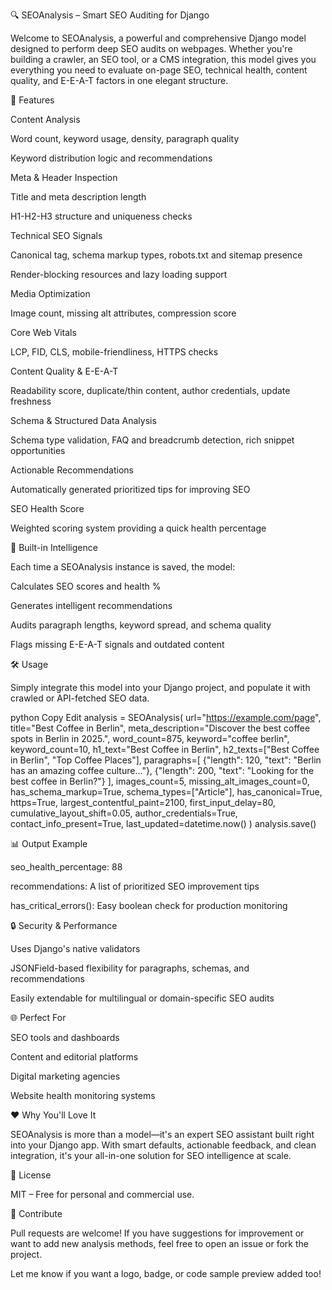 🔍 SEOAnalysis – Smart SEO Auditing for Django

Welcome to SEOAnalysis, a powerful and comprehensive Django model designed to perform deep SEO audits on webpages. Whether you're building a crawler, an SEO tool, or a CMS integration, this model gives you everything you need to evaluate on-page SEO, technical health, content quality, and E-E-A-T factors in one elegant structure.

🚀 Features

Content Analysis

Word count, keyword usage, density, paragraph quality

Keyword distribution logic and recommendations

Meta & Header Inspection

Title and meta description length

H1-H2-H3 structure and uniqueness checks

Technical SEO Signals

Canonical tag, schema markup types, robots.txt and sitemap presence

Render-blocking resources and lazy loading support

Media Optimization

Image count, missing alt attributes, compression score

Core Web Vitals

LCP, FID, CLS, mobile-friendliness, HTTPS checks

Content Quality & E-E-A-T

Readability score, duplicate/thin content, author credentials, update freshness

Schema & Structured Data Analysis

Schema type validation, FAQ and breadcrumb detection, rich snippet opportunities

Actionable Recommendations

Automatically generated prioritized tips for improving SEO

SEO Health Score

Weighted scoring system providing a quick health percentage

🧠 Built-in Intelligence

Each time a SEOAnalysis instance is saved, the model:

Calculates SEO scores and health %

Generates intelligent recommendations

Audits paragraph lengths, keyword spread, and schema quality

Flags missing E-E-A-T signals and outdated content

🛠️ Usage

Simply integrate this model into your Django project, and populate it with crawled or API-fetched SEO data.

python
Copy
Edit
analysis = SEOAnalysis(
    url="https://example.com/page",
    title="Best Coffee in Berlin",
    meta_description="Discover the best coffee spots in Berlin in 2025.",
    word_count=875,
    keyword="coffee berlin",
    keyword_count=10,
    h1_text="Best Coffee in Berlin",
    h2_texts=["Best Coffee in Berlin", "Top Coffee Places"],
    paragraphs=[
        {"length": 120, "text": "Berlin has an amazing coffee culture..."},
        {"length": 200, "text": "Looking for the best coffee in Berlin?"}
    ],
    images_count=5,
    missing_alt_images_count=0,
    has_schema_markup=True,
    schema_types=["Article"],
    has_canonical=True,
    https=True,
    largest_contentful_paint=2100,
    first_input_delay=80,
    cumulative_layout_shift=0.05,
    author_credentials=True,
    contact_info_present=True,
    last_updated=datetime.now()
)
analysis.save()


📊 Output Example

seo_health_percentage: 88

recommendations: A list of prioritized SEO improvement tips

has_critical_errors(): Easy boolean check for production monitoring

🔒 Security & Performance

Uses Django's native validators

JSONField-based flexibility for paragraphs, schemas, and recommendations

Easily extendable for multilingual or domain-specific SEO audits

🌐 Perfect For

SEO tools and dashboards

Content and editorial platforms

Digital marketing agencies

Website health monitoring systems

❤️ Why You'll Love It

SEOAnalysis is more than a model—it's an expert SEO assistant built right into your Django app. With smart defaults, actionable feedback, and clean integration, it's your all-in-one solution for SEO intelligence at scale.

📁 License

MIT – Free for personal and commercial use.

🤝 Contribute

Pull requests are welcome! If you have suggestions for improvement or want to add new analysis methods, feel free to open an issue or fork the project.

Let me know if you want a logo, badge, or code sample preview added too!